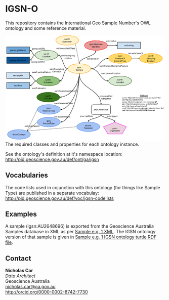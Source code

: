 # IGSN-O
This repository contains the International Geo Sample Number's OWL ontology and some reference material.

![](igsn.png)
The required classes and properties for each ontology instance.

See the ontology's definition at it's namespace location: <http://pid.geoscience.gov.au/def/ont/ga/igsn>

## Vocabularies
The code lists used in cojunction with this ontology (for things like Sample Type) are published in a separate vocabulay: <http://pid.geoscience.gov.au/def/voc/igsn-codelists>

## Examples
A sample (igsn:AU2648696) is exported from the Geoscience Australia Samples database in XML as per [Sample e.g. 1 XML](examples/sample_eg1.xml). The IGSN ontology version of that sample is given in [Sample e.g. 1 IGSN ontology turtle RDF file](examples/sample_eg1.ttl).


## Contact

**Nicholas Car**  
*Data Architect*  
Geoscience Australia  
nicholas.car@ga.gov.au  
<http://orcid.org/0000-0002-8742-7730>
